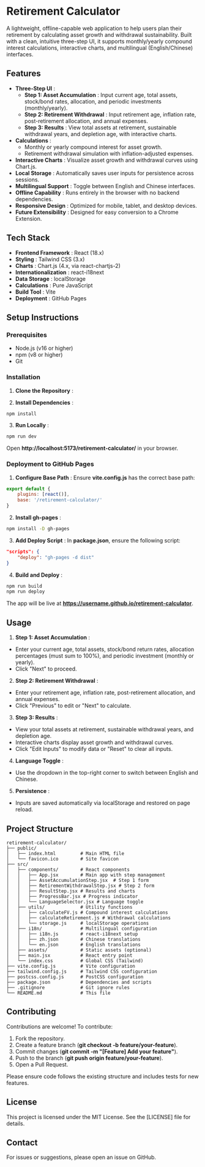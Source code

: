 # Retirement Calculator

A lightweight, offline-capable web application to help users plan their retirement by calculating asset growth and withdrawal sustainability. Built with a clean, intuitive three-step UI, it supports monthly/yearly compound interest calculations, interactive charts, and multilingual (English/Chinese) interfaces.

## Features

* **Three-Step UI** :
  * **Step 1: Asset Accumulation** : Input current age, total assets, stock/bond rates, allocation, and periodic investments (monthly/yearly).
  * **Step 2: Retirement Withdrawal** : Input retirement age, inflation rate, post-retirement allocation, and annual expenses.
  * **Step 3: Results** : View total assets at retirement, sustainable withdrawal years, and depletion age, with interactive charts.
* **Calculations** :
  * Monthly or yearly compound interest for asset growth.
  * Retirement withdrawal simulation with inflation-adjusted expenses.
* **Interactive Charts** : Visualize asset growth and withdrawal curves using Chart.js.
* **Local Storage** : Automatically saves user inputs for persistence across sessions.
* **Multilingual Support** : Toggle between English and Chinese interfaces.
* **Offline Capability** : Runs entirely in the browser with no backend dependencies.
* **Responsive Design** : Optimized for mobile, tablet, and desktop devices.
* **Future Extensibility** : Designed for easy conversion to a Chrome Extension.

## Tech Stack

* **Frontend Framework** : React (18.x)
* **Styling** : Tailwind CSS (3.x)
* **Charts** : Chart.js (4.x, via react-chartjs-2)
* **Internationalization** : react-i18next
* **Data Storage** : localStorage
* **Calculations** : Pure JavaScript
* **Build Tool** : Vite
* **Deployment** : GitHub Pages

## Setup Instructions

### Prerequisites

* Node.js (v16 or higher)
* npm (v8 or higher)
* Git

### Installation

1. **Clone the Repository** :

2. **Install Dependencies** :

```bash
npm install
```

3. **Run Locally** :

```bash
npm run dev
```

Open **http://localhost:5173/retirement-calculator/** in your browser.

### Deployment to GitHub Pages

1. **Configure Base Path** : Ensure **vite.config.js** has the correct base path:

```javascript
export default {
    plugins: [react()],
    base: '/retirement-calculator/'
}
```

2. **Install gh-pages** :

```bash
npm install -D gh-pages
```

3. **Add Deploy Script** : In **package.json**, ensure the following script:

```json
"scripts": {
    "deploy": "gh-pages -d dist"
}
```

4. **Build and Deploy** :

```bash
npm run build
npm run deploy
```

The app will be live at **https://username.github.io/retirement-calculator**.

## Usage

1. **Step 1: Asset Accumulation** :

* Enter your current age, total assets, stock/bond return rates, allocation percentages (must sum to 100%), and periodic investment (monthly or yearly).
* Click "Next" to proceed.

2. **Step 2: Retirement Withdrawal** :

* Enter your retirement age, inflation rate, post-retirement allocation, and annual expenses.
* Click "Previous" to edit or "Next" to calculate.

3. **Step 3: Results** :

* View your total assets at retirement, sustainable withdrawal years, and depletion age.
* Interactive charts display asset growth and withdrawal curves.
* Click "Edit Inputs" to modify data or "Reset" to clear all inputs.

4. **Language Toggle** :

* Use the dropdown in the top-right corner to switch between English and Chinese.

5. **Persistence** :

* Inputs are saved automatically via localStorage and restored on page reload.

## Project Structure

```
retirement-calculator/
├── public/
│   ├── index.html         # Main HTML file
│   └── favicon.ico        # Site favicon
├── src/
│   ├── components/        # React components
│   │   ├── App.jsx        # Main app with step management
│   │   ├── AssetAccumulationStep.jsx  # Step 1 form
│   │   ├── RetirementWithdrawalStep.jsx # Step 2 form
│   │   ├── ResultStep.jsx # Results and charts
│   │   ├── ProgressBar.jsx # Progress indicator
│   │   └── LanguageSelector.jsx # Language toggle
│   ├── utils/             # Utility functions
│   │   ├── calculateFV.js # Compound interest calculations
│   │   ├── calculateRetirement.js # Withdrawal calculations
│   │   └── storage.js     # localStorage operations
│   ├── i18n/              # Multilingual configuration
│   │   ├── i18n.js        # react-i18next setup
│   │   ├── zh.json        # Chinese translations
│   │   └── en.json        # English translations
│   ├── assets/            # Static assets (optional)
│   ├── main.jsx           # React entry point
│   └── index.css          # Global CSS (Tailwind)
├── vite.config.js         # Vite configuration
├── tailwind.config.js     # Tailwind CSS configuration
├── postcss.config.js      # PostCSS configuration
├── package.json           # Dependencies and scripts
├── .gitignore             # Git ignore rules
└── README.md              # This file
```

## Contributing

Contributions are welcome! To contribute:

1. Fork the repository.
2. Create a feature branch (**git checkout -b feature/your-feature**).
3. Commit changes (**git commit -m "[Feature] Add your feature"**).
4. Push to the branch (**git push origin feature/your-feature**).
5. Open a Pull Request.

Please ensure code follows the existing structure and includes tests for new features.

## License

This project is licensed under the MIT License. See the [LICENSE] file for details.

## Contact

For issues or suggestions, please open an issue on GitHub.
